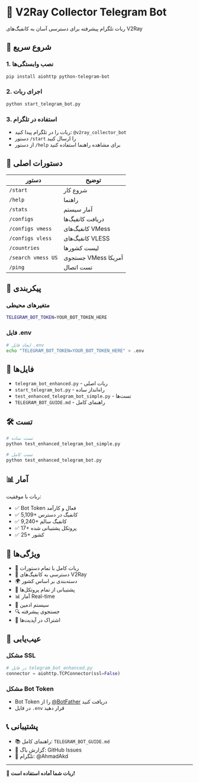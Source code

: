# 🤖 V2Ray Collector Telegram Bot

ربات تلگرام پیشرفته برای دسترسی آسان به کانفیگ‌های V2Ray

## 🚀 شروع سریع

### 1. نصب وابستگی‌ها

```bash
pip install aiohttp python-telegram-bot
```

### 2. اجرای ربات

```bash
python start_telegram_bot.py
```

### 3. استفاده در تلگرام

- ربات را در تلگرام پیدا کنید: `@v2ray_collector_bot`
- دستور `/start` را ارسال کنید
- از دستور `/help` برای مشاهده راهنما استفاده کنید

## 📱 دستورات اصلی

| دستور | توضیح |
|-------|-------|
| `/start` | شروع کار |
| `/help` | راهنما |
| `/stats` | آمار سیستم |
| `/configs` | دریافت کانفیگ‌ها |
| `/configs vmess` | کانفیگ‌های VMess |
| `/configs vless` | کانفیگ‌های VLESS |
| `/countries` | لیست کشورها |
| `/search vmess US` | جستجوی VMess آمریکا |
| `/ping` | تست اتصال |

## 🔧 پیکربندی

### متغیرهای محیطی

```bash
TELEGRAM_BOT_TOKEN=YOUR_BOT_TOKEN_HERE
```

### فایل .env

```bash
# ایجاد فایل .env
echo "TELEGRAM_BOT_TOKEN=YOUR_BOT_TOKEN_HERE" > .env
```

## 📁 فایل‌ها

- `telegram_bot_enhanced.py` - ربات اصلی
- `start_telegram_bot.py` - راه‌انداز ساده
- `test_enhanced_telegram_bot_simple.py` - تست‌ها
- `TELEGRAM_BOT_GUIDE.md` - راهنمای کامل

## 🛠️ تست

```bash
# تست ساده
python test_enhanced_telegram_bot_simple.py

# تست کامل
python test_enhanced_telegram_bot.py
```

## 📊 آمار

ربات با موفقیت:

- ✅ Bot Token فعال و کارآمد
- ✅ 5,109+ کانفیگ در دسترس
- ✅ 9,240+ کانفیگ سالم
- ✅ 17+ پروتکل پشتیبانی شده
- ✅ 25+ کشور

## 🎯 ویژگی‌ها

- 🤖 ربات کامل با تمام دستورات
- 📡 دسترسی به کانفیگ‌های V2Ray
- 🌍 دسته‌بندی بر اساس کشور
- 🔌 پشتیبانی از تمام پروتکل‌ها
- 📊 آمار Real-time
- 👑 سیستم ادمین
- 🔍 جستجوی پیشرفته
- 📢 اشتراک در آپدیت‌ها

## 🚨 عیب‌یابی

### مشکل SSL

```python
# در فایل telegram_bot_enhanced.py
connector = aiohttp.TCPConnector(ssl=False)
```

### مشکل Bot Token

- Bot Token را از [@BotFather](https://t.me/BotFather) دریافت کنید
- در فایل `.env` قرار دهید

## 📞 پشتیبانی

- 📚 راهنمای کامل: `TELEGRAM_BOT_GUIDE.md`
- 🐛 گزارش باگ: GitHub Issues
- 💬 تلگرام: @AhmadAkd

---

**🤖 ربات شما آماده استفاده است!**
